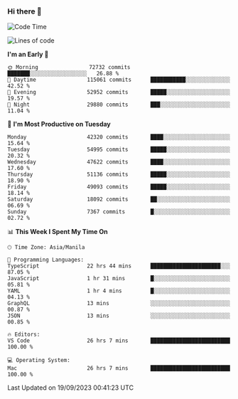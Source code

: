 ### Hi there 👋

<!--START_SECTION:waka-->
![Code Time](http://img.shields.io/badge/Code%20Time-4%2C343%20hrs%2039%20mins-blue)

![Lines of code](https://img.shields.io/badge/From%20Hello%20World%20I%27ve%20Written-106.0%20million%20lines%20of%20code-blue)

**I'm an Early 🐤** 

```text
🌞 Morning                72732 commits       ███████░░░░░░░░░░░░░░░░░░   26.88 % 
🌆 Daytime                115061 commits      ███████████░░░░░░░░░░░░░░   42.52 % 
🌃 Evening                52952 commits       █████░░░░░░░░░░░░░░░░░░░░   19.57 % 
🌙 Night                  29880 commits       ███░░░░░░░░░░░░░░░░░░░░░░   11.04 % 
```
📅 **I'm Most Productive on Tuesday** 

```text
Monday                   42320 commits       ████░░░░░░░░░░░░░░░░░░░░░   15.64 % 
Tuesday                  54995 commits       █████░░░░░░░░░░░░░░░░░░░░   20.32 % 
Wednesday                47622 commits       ████░░░░░░░░░░░░░░░░░░░░░   17.60 % 
Thursday                 51136 commits       █████░░░░░░░░░░░░░░░░░░░░   18.90 % 
Friday                   49093 commits       █████░░░░░░░░░░░░░░░░░░░░   18.14 % 
Saturday                 18092 commits       ██░░░░░░░░░░░░░░░░░░░░░░░   06.69 % 
Sunday                   7367 commits        █░░░░░░░░░░░░░░░░░░░░░░░░   02.72 % 
```


📊 **This Week I Spent My Time On** 

```text
🕑︎ Time Zone: Asia/Manila

💬 Programming Languages: 
TypeScript               22 hrs 44 mins      ██████████████████████░░░   87.05 % 
JavaScript               1 hr 31 mins        █░░░░░░░░░░░░░░░░░░░░░░░░   05.81 % 
YAML                     1 hr 4 mins         █░░░░░░░░░░░░░░░░░░░░░░░░   04.13 % 
GraphQL                  13 mins             ░░░░░░░░░░░░░░░░░░░░░░░░░   00.87 % 
JSON                     13 mins             ░░░░░░░░░░░░░░░░░░░░░░░░░   00.85 % 

🔥 Editors: 
VS Code                  26 hrs 7 mins       █████████████████████████   100.00 % 

💻 Operating System: 
Mac                      26 hrs 7 mins       █████████████████████████   100.00 % 
```


 Last Updated on 19/09/2023 00:41:23 UTC
<!--END_SECTION:waka-->


<!--
**rad182/rad182** is a ✨ _special_ ✨ repository because its `README.md` (this file) appears on your GitHub profile.

Here are some ideas to get you started:

- 🔭 I’m currently working on ...
- 🌱 I’m currently learning ...
- 👯 I’m looking to collaborate on ...
- 🤔 I’m looking for help with ...
- 💬 Ask me about ...
- 📫 How to reach me: ...
- 😄 Pronouns: ...
- ⚡ Fun fact: ...
-->
